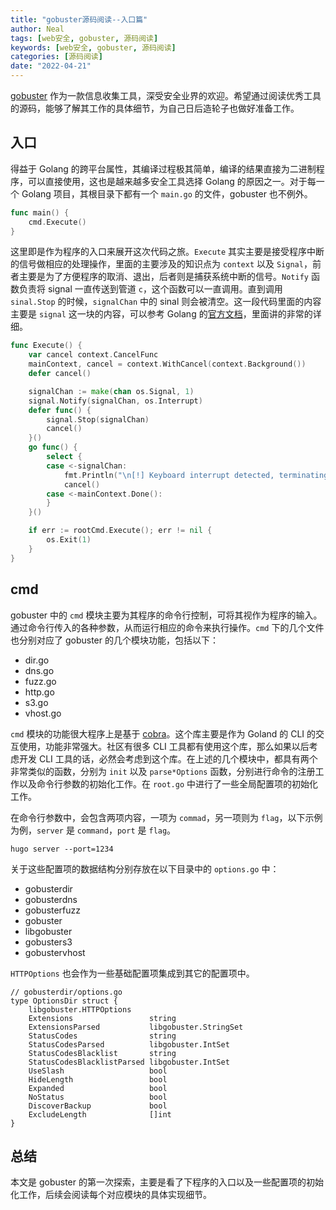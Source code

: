 ```yaml
---
title: "gobuster源码阅读--入口篇"
author: Neal
tags: [web安全, gobuster, 源码阅读]
keywords: [web安全, gobuster, 源码阅读]
categories: [源码阅读]
date: "2022-04-21" 
---
```


[gobuster](https://github.com/OJ/gobuster) 作为一款信息收集工具，深受安全业界的欢迎。希望通过阅读优秀工具的源码，能够了解其工作的具体细节，为自己日后造轮子也做好准备工作。

## 入口

得益于 Golang 的跨平台属性，其编译过程极其简单，编译的结果直接为二进制程序，可以直接使用，这也是越来越多安全工具选择 Golang 的原因之一。对于每一个 Golang 项目，其根目录下都有一个 `main.go` 的文件，gobuster 也不例外。

```go
func main() {
	cmd.Execute()
}
```

这里即是作为程序的入口来展开这次代码之旅。`Execute` 其实主要是接受程序中断的信号做相应的处理操作，里面的主要涉及的知识点为 `context` 以及 `Signal`，前者主要是为了方便程序的取消、退出，后者则是捕获系统中断的信号。`Notify` 函数负责将 signal 一直传送到管道 `c`，这个函数可以一直调用。直到调用 `sinal.Stop` 的时候，`signalChan` 中的 sinal 则会被清空。这一段代码里面的内容主要是 `signal` 这一块的内容，可以参考 Golang 的[官方文档](https://pkg.go.dev/os/signal#Notify)，里面讲的非常的详细。

```go
func Execute() {
	var cancel context.CancelFunc
	mainContext, cancel = context.WithCancel(context.Background())
	defer cancel()

	signalChan := make(chan os.Signal, 1)
	signal.Notify(signalChan, os.Interrupt)
	defer func() {
		signal.Stop(signalChan)
		cancel()
	}()
	go func() {
		select {
		case <-signalChan:
			fmt.Println("\n[!] Keyboard interrupt detected, terminating.")
			cancel()
		case <-mainContext.Done():
		}
	}()

	if err := rootCmd.Execute(); err != nil {
		os.Exit(1)
	}
}
```

## cmd

gobuster 中的 `cmd` 模块主要为其程序的命令行控制，可将其视作为程序的输入。通过命令行传入的各种参数，从而运行相应的命令来执行操作。`cmd` 下的几个文件也分别对应了 gobuster 的几个模块功能，包括以下：

* dir.go
* dns.go
* fuzz.go
* http.go
* s3.go
* vhost.go

`cmd` 模块的功能很大程序上是基于 [cobra](https://github.com/spf13/cobra)。这个库主要是作为 Goland 的 CLI 的交互使用，功能非常强大。社区有很多 CLI 工具都有使用这个库，那么如果以后考虑开发 CLI 工具的话，必然会考虑到这个库。在上述的几个模块中，都具有两个非常类似的函数，分别为 `init` 以及 `parse*Options` 函数，分别进行命令的注册工作以及命令行参数的初始化工作。在 `root.go` 中进行了一些全局配置项的初始化工作。

在命令行参数中，会包含两项内容，一项为 `commad`，另一项则为 `flag`，以下示例为例，`server` 是 `command`，`port` 是 `flag`。

```
hugo server --port=1234
```

关于这些配置项的数据结构分别存放在以下目录中的 `options.go` 中：

* gobusterdir
* gobusterdns
* gobusterfuzz
* gobuster
* libgobuster
* gobusters3
* gobustervhost

`HTTPOptions` 也会作为一些基础配置项集成到其它的配置项中。

```
// gobusterdir/options.go
type OptionsDir struct {
	libgobuster.HTTPOptions
	Extensions                 string
	ExtensionsParsed           libgobuster.StringSet
	StatusCodes                string
	StatusCodesParsed          libgobuster.IntSet
	StatusCodesBlacklist       string
	StatusCodesBlacklistParsed libgobuster.IntSet
	UseSlash                   bool
	HideLength                 bool
	Expanded                   bool
	NoStatus                   bool
	DiscoverBackup             bool
	ExcludeLength              []int
}
```

## 总结

本文是 gobuster 的第一次探索，主要是看了下程序的入口以及一些配置项的初始化工作，后续会阅读每个对应模块的具体实现细节。